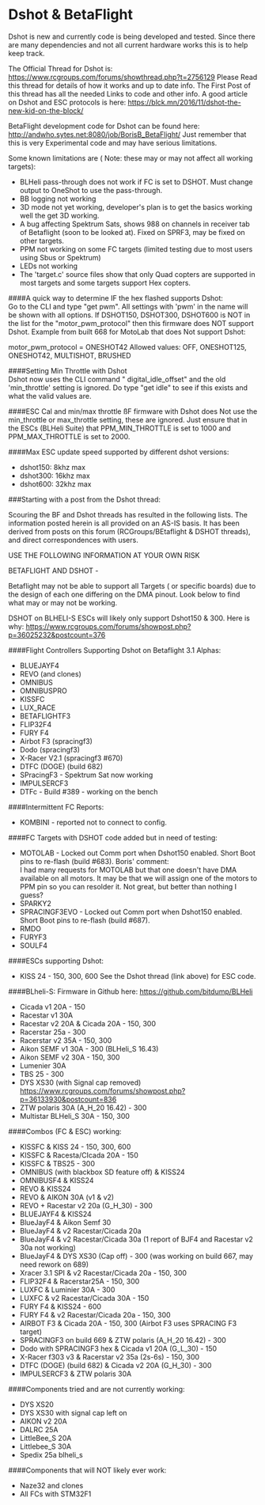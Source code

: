 # Dshot & BetaFlight   
Dshot is new and currently code is being developed and tested. Since there are many dependencies and not all current hardware works this is to help keep track.

The Official Thread for Dshot is: https://www.rcgroups.com/forums/showthread.php?t=2756129
Please Read this thread for details of how it works and up to date info. The First Post of this thread has all the needed Links to code and other info. A good article on Dshot and ESC protocols is here: https://blck.mn/2016/11/dshot-the-new-kid-on-the-block/  

BetaFlight development code for Dshot can be found here:
http://andwho.sytes.net:8080/job/BorisB_BetaFlight/
Just remember that this is very Experimental code and may have serious limitations.

Some known limitations are (
Note: these may or may not affect all working targets):
- BLHeli pass-through does not work if FC is set to DSHOT. Must change output to OneShot to use the pass-through.
- BB logging  not working 
- 3D mode not yet working, developer's plan is to get the basics working well the get 3D working.
- A bug affecting Spektrum Sats, shows 988 on channels in receiver tab of Betaflight (soon to be looked at).
   Fixed on SPRF3, may be fixed on other targets.
- PPM not working on some FC targets (limited testing due to most users using Sbus or Spektrum)
- LEDs not working  
- The 'target.c' source files show that only Quad copters are supported in most targets and some targets support Hex copters.

####A quick way to determine IF the hex flashed supports Dshot:  
Go to the CLI and type "get pwm". All settings with 'pwm' in the name will be shown with all options.
If DSHOT150, DSHOT300, DSHOT600 is NOT in the list for the "motor_pwm_protocol" then this firmware does NOT support Dshot.
Example from built 668 for MotoLab that does Not support Dshot: 

motor_pwm_protocol = ONESHOT42
Allowed values: OFF, ONESHOT125, ONESHOT42, MULTISHOT, BRUSHED

####Setting Min Throttle with Dshot   
Dshot now uses the CLI command " digital_idle_offset" and the old 'min_throttle' setting is ignored.
Do type "get idle" to see if this exists and what the valid values are.

####ESC Cal and min/max throttle
ßF firmware with Dshot does Not use the min_throttle or max_throttle setting, these are ignored.
Just ensure that in the ESCs (BLHeli Suite) that PPM_MIN_THROTTLE is set to 1000 and PPM_MAX_THROTTLE is set to 2000.

####Max ESC update speed supported by different dshot versions:
- dshot150: 8khz max
- dshot300: 16khz max
- dshot600: 32khz max

###Starting with a post from the Dshot thread:

Scouring the BF and Dshot threads has resulted in the following lists. The information posted herein is all provided on an AS-IS basis.
It has been derived from posts on this forum (RCGroups/BEtaflight & DSHOT threads), and direct correspondences with users.

USE THE FOLLOWING INFORMATION AT YOUR OWN RISK

BETAFLIGHT AND DSHOT -

Betaflight may not be able to support all Targets ( or specific boards) due to the design of each one differing on the DMA pinout. Look below to find what may or may not be working.

DSHOT on BLHELI-S ESCs will likely only support Dshot150 & 300.
Here is why: https://www.rcgroups.com/forums/showpost.php?p=36025232&postcount=376




####Flight Controllers Supporting Dshot on Betaflight 3.1 Alphas:
- BLUEJAYF4
- REVO (and clones)
- OMNIBUS
- OMNIBUSPRO
- KISSFC
- LUX_RACE
- BETAFLIGHTF3
- FLIP32F4
- FURY F4
- Airbot F3 (spracingf3)
- Dodo (spracingf3)
- X-Racer V2.1 (spracingf3 #670)
- DTFC (DOGE) (build 682)
- SPracingF3 - Spektrum Sat now working
- IMPULSERCF3 
- DTFc - Build #389 - working on the bench

####Intermittent FC Reports:
- KOMBINI - reported not to connect to config.

####FC Targets with DSHOT code added but in need of testing:

- MOTOLAB - Locked out Comm port when Dshot150 enabled. Short Boot pins to re-flash (build #683).
Boris' comment:  
I had many requests for MOTOLAB but that one doesn't have DMA available on all motors. It may be that we will assign one of the motors to PPM pin so you can resolder it. Not great, but better than nothing I guess?
- SPARKY2
- SPRACINGF3EVO - Locked out Comm port when Dshot150 enabled. Short Boot pins to re-flash (build #687).
- RMDO
- FURYF3
- SOULF4

####ESCs supporting Dshot:
- KISS 24 - 150, 300, 600 See the Dshot thread (link above) for ESC code.

####BLheli-S:
Firmware in Github here: https://github.com/bitdump/BLHeli

- Cicada v1 20A - 150
- Racestar v1 30A
- Racestar v2 20A & Cicada 20A - 150, 300
- Racerstar 25a - 300
- Racerstar v2 35A - 150, 300
- Aikon SEMF v1 30A - 300 (BLHeli_S 16.43)
- Aikon SEMF v2 30A - 150, 300
- Lumenier 30A
- TBS 25 - 300
- DYS XS30 (with Signal cap removed) https://www.rcgroups.com/forums/showpost.php?p=36133930&postcount=836
- ZTW polaris 30A (A_H_20 16.42) - 300
- Multistar BLHeli_S 30A - 150, 300

####Combos (FC & ESC) working:

- KISSFC & KISS 24 - 150, 300, 600
- KISSFC & Racesta/CIcada 20A - 150
- KISSFC & TBS25 - 300
- OMNIBUS (with blackbox SD feature off) & KISS24
- OMNIBUSF4 & KISS24
- REVO & KISS24
- REVO & AIKON 30A (v1 & v2)
- REVO + Racestar v2 20a (G_H_30) - 300
- BLUEJAYF4 & KISS24
- BlueJayF4 & Aikon Semf 30
- BlueJayF4 & v2 Racestar/Cicada 20a
- BlueJayF4 & v2 Racestar/Cicada 30a (1 report of BJF4 and Racestar v2 30a not working)
- BlueJayF4 & DYS XS30 (Cap off) - 300 (was working on build 667, may need rework on 689)
- Xracer 3.1 SPI & v2 Racestar/Cicada 20a - 150, 300
- FLIP32F4 & Racerstar25A - 150, 300
- LUXFC & Luminier 30A - 300
- LUXFC & v2 Racestar/Cicada 30A - 150
- FURY F4 & KISS24 - 600
- FURY F4 & v2 Racestar/Cicada 20a - 150, 300
- AIRBOT F3 & Cicada 20A - 150, 300 (Airbot F3 uses SPRACING F3 target)
- SPRACINGF3 on build 669 & ZTW polaris (A_H_20 16.42) - 300
- Dodo with SPRACINGF3 hex & Cicada v1 20A (G_L_30) - 150
- X-Racer f303 v3 & Racerstar v2 35a (2s-6s) - 150, 300
- DTFC (DOGE) (build 682) & Cicada v2 20A (G_H_30) - 300
- IMPULSERCF3 & ZTW polaris 30A

####Components tried and are not currently working:

- DYS XS20
- DYS XS30 with signal cap left on
- AIKON v2 20A
- DALRC 25A
- LittleBee_S 20A
- Littlebee_S 30A
- Spedix 25a blheli_s

####Components that will NOT likely ever work:
- Naze32 and clones
- All FCs with STM32F1